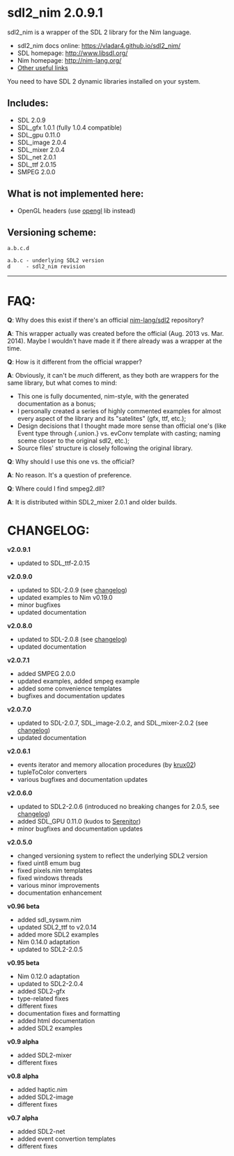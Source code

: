 sdl2_nim 2.0.9.1
================

sdl2_nim is a wrapper of the SDL 2 library for the Nim language.

* sdl2_nim docs online: https://vladar4.github.io/sdl2_nim/
* SDL homepage: http://www.libsdl.org/
* Nim homepage: http://nim-lang.org/
* [Other useful links](LINKS.md)

You need to have SDL 2 dynamic libraries installed on your system.

Includes:
---------
* SDL 2.0.9
* SDL_gfx 1.0.1 (fully 1.0.4 compatible)
* SDL_gpu 0.11.0
* SDL_image 2.0.4
* SDL_mixer 2.0.4
* SDL_net 2.0.1
* SDL_ttf 2.0.15
* SMPEG 2.0.0

What is not implemented here:
-------------------------------

* OpenGL headers (use [opengl](https://github.com/nim-lang/opengl) lib instead)

Versioning scheme:
------------------
```
a.b.c.d

a.b.c - underlying SDL2 version
d     - sdl2_nim revision
```

----------------------------------------

FAQ:
====
**Q**: Why does this exist if there's an official [nim-lang/sdl2](https://github.com/nim-lang/sdl2) repository?

**A**: This wrapper actually was created before the official (Aug. 2013 vs. Mar. 2014). Maybe I wouldn't have made it if there already was a wrapper at the time.

**Q**: How is it different from the official wrapper?

**A**: Obviously, it can't be *much* different, as they both are wrappers for the same library, but what comes to mind:

* This one is fully documented, nim-style, with the generated documentation as a bonus;
* I personally created a series of highly commented examples for almost every aspect of the library and its "satelites" (gfx, ttf, etc.);
* Design decisions that I thought made more sense than official one's (like Event type through {.union.} vs. evConv template with casting; naming sceme closer to the original sdl2, etc.);
* Source files' structure is closely following the original library.

**Q**: Why should I use this one vs. the official?

**A**: No reason. It's a question of preference.

**Q**: Where could I find smpeg2.dll?

**A**: It is distributed within SDL2_mixer 2.0.1 and older builds.


CHANGELOG:
==========

**v2.0.9.1**
* updated to SDL_ttf-2.0.15

**v2.0.9.0**
* updated to SDL-2.0.9 (see [changelog](https://github.com/Vladar4/sdl2_nim/blob/master/CHANGELOG-2.0.9.md))
* updated examples to Nim v0.19.0
* minor bugfixes
* updated documentation

**v2.0.8.0**
* updated to SDL-2.0.8 (see [changelog](https://github.com/Vladar4/sdl2_nim/blob/master/CHANGELOG-2.0.8.md))
* updated documentation

**v2.0.7.1**
* added SMPEG 2.0.0
* updated examples, added smpeg example
* added some convenience templates
* bugfixes and documentation updates

**v2.0.7.0**
* updated to SDL-2.0.7, SDL_image-2.0.2, and SDL_mixer-2.0.2 (see [changelog](https://github.com/Vladar4/sdl2_nim/blob/master/CHANGELOG-2.0.7.md))
* updated documentation

**v2.0.6.1**
* events iterator and memory allocation procedures (by [krux02](https://github.com/krux02))
* tupleToColor converters
* various bugfixes and documentation updates

**v2.0.6.0**
* updated to SDL2-2.0.6 (introduced no breaking changes for 2.0.5, see [changelog](https://github.com/Vladar4/sdl2_nim/blob/master/CHANGELOG-2.0.6.md))
* added SDL_GPU 0.11.0 (kudos to [Serenitor](https://github.com/Serenitor))
* minor bugfixes and documentation updates

**v2.0.5.0**
* changed versioning system to reflect the underlying SDL2 version
* fixed uint8 emum bug
* fixed pixels.nim templates
* fixed windows threads
* various minor improvements
* documentation enhancement

**v0.96 beta**
* added sdl_syswm.nim
* updated SDL2_ttf to v2.0.14
* added more SDL2 examples
* Nim 0.14.0 adaptation
* updated to SDL2-2.0.5

**v0.95 beta**
* Nim 0.12.0 adaptation
* updated to SDL2-2.0.4
* added SDL2-gfx
* type-related fixes
* different fixes
* documentation fixes and formatting
* added html documentation
* added SDL2 examples

**v0.9 alpha**
* added SDL2-mixer
* different fixes

**v0.8 alpha**
* added haptic.nim
* added SDL2-image
* different fixes

**v0.7 alpha**
* added SDL2-net
* added event convertion templates
* different fixes
